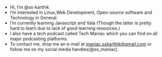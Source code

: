 - Hi, I’m @ss-karthik
- I’m interested in Linux,Web Development, Open-source software and Technology in General.
- I’m currently learning Javascript and Vala (Though the latter is pretty hard to learn due to lack of good learning resources.)
- I also have a tech podcast called Tech Maniac which you can find on all major podcasting platforms.
- To contact me, drop me an e-mail at maniac.sskarthik@gmail.com or follow me on my social media handles(@ss_maniac).

<!---
ss-karthik/ss-karthik is a ✨ special ✨ repository because its `README.md` (this file) appears on your GitHub profile.
You can click the Preview link to take a look at your changes.
--->
